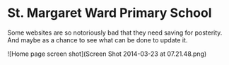 St. Margaret Ward Primary School
================================

Some websites are so notoriously bad that they need saving for posterity. And maybe as a chance to see what can be done to update it.

![Home page screen shot](Screen Shot 2014-03-23 at 07.21.48.png)
